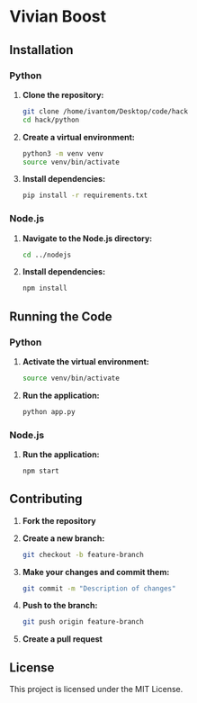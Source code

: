 # Vivian Boost

## Installation

### Python

1. **Clone the repository:**
    ```bash
    git clone /home/ivantom/Desktop/code/hack
    cd hack/python
    ```

2. **Create a virtual environment:**
    ```bash
    python3 -m venv venv
    source venv/bin/activate
    ```

3. **Install dependencies:**
    ```bash
    pip install -r requirements.txt
    ```

### Node.js

1. **Navigate to the Node.js directory:**
    ```bash
    cd ../nodejs
    ```

2. **Install dependencies:**
    ```bash
    npm install
    ```

## Running the Code

### Python

1. **Activate the virtual environment:**
    ```bash
    source venv/bin/activate
    ```

2. **Run the application:**
    ```bash
    python app.py
    ```

### Node.js

1. **Run the application:**
    ```bash
    npm start
    ```

## Contributing

1. **Fork the repository**
2. **Create a new branch:**
    ```bash
    git checkout -b feature-branch
    ```

3. **Make your changes and commit them:**
    ```bash
    git commit -m "Description of changes"
    ```

4. **Push to the branch:**
    ```bash
    git push origin feature-branch
    ```

5. **Create a pull request**

## License

This project is licensed under the MIT License.
